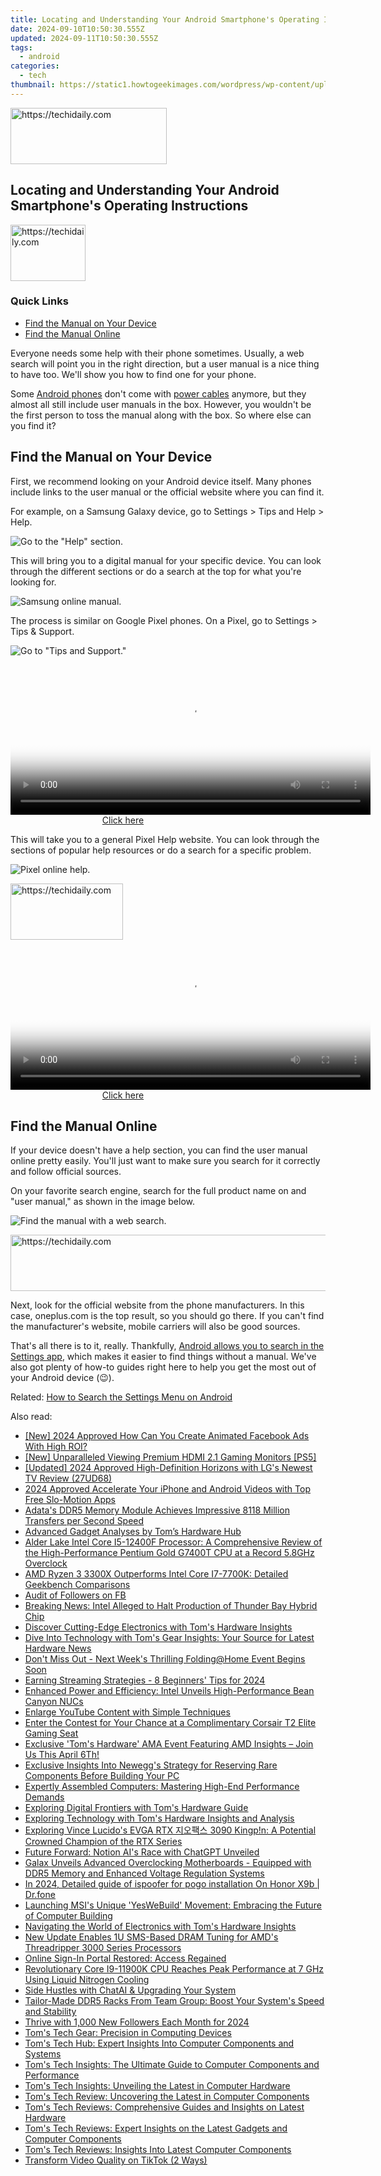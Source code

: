 ```yaml
---
title: Locating and Understanding Your Android Smartphone's Operating Instructions
date: 2024-09-10T10:50:30.555Z
updated: 2024-09-11T10:50:30.555Z
tags:
  - android
categories:
  - tech
thumbnail: https://static1.howtogeekimages.com/wordpress/wp-content/uploads/2021/11/shutterstock_1349178554.jpg
---
```






<!-- affiliate ads begin -->
<a href="https://aligracehair.sjv.io/c/5597632/2135398/19272" target="_top" id="2135398">
  <img src="//a.impactradius-go.com/display-ad/19272-2135398" border="0" alt="https://techidaily.com" width="250" height="90"/>
</a>
<img height="0" width="0" src="https://aligracehair.sjv.io/i/5597632/2135398/19272" style="position:absolute;visibility:hidden;" border="0" />
<!-- affiliate ads end -->




## Locating and Understanding Your Android Smartphone's Operating Instructions





<!-- affiliate ads begin -->
<a href="https://aligracehair.sjv.io/c/5597632/2135364/19272" target="_top" id="2135364">
  <img src="//a.impactradius-go.com/display-ad/19272-2135364" border="0" alt="https://techidaily.com" width="120" height="90"/>
</a>
<img height="0" width="0" src="https://aligracehair.sjv.io/i/5597632/2135364/19272" style="position:absolute;visibility:hidden;" border="0" />
<!-- affiliate ads end -->




### Quick Links

* [Find the Manual on Your Device](https://extra-resources.techidaily.com/navigate-through-windows-11s-best-practices-for-imports/)
* [Find the Manual Online](https://extra-guidance.techidaily.com/new-premium-psd-free-3d-text-treasure-hunt/)

 Everyone needs some help with their phone sometimes. Usually, a web search will point you in the right direction, but a user manual is a nice thing to have too. We'll show you how to find one for your phone.

 Some [Android phones](https://twitter-videos.techidaily.com/hot-takes-highlight-twitters-trending-topics-for-2024/) don't come with [power cables](https://games-able.techidaily.com/bypassing-steam-disconnection-in-windows-11/) anymore, but they almost all still include user manuals in the box. However, you wouldn't be the first person to toss the manual along with the box. So where else can you find it?

##  Find the Manual on Your Device

 First, we recommend looking on your Android device itself. Many phones include links to the user manual or the official website where you can find it.

 For example, on a Samsung Galaxy device, go to Settings > Tips and Help > Help.

![Go to the "Help" section.](https://static1.howtogeekimages.com/wordpress/wp-content/uploads/2022/03/2022-03-04_16-55-39.jpg) 

 This will bring you to a digital manual for your specific device. You can look through the different sections or do a search at the top for what you're looking for.

![Samsung online manual.](https://static1.howtogeekimages.com/wordpress/wp-content/uploads/2022/03/2022-03-04_16-57-13.jpg) 

 The process is similar on Google Pixel phones. On a Pixel, go to Settings > Tips & Support.

![Go to "Tips and Support."](https://static1.howtogeekimages.com/wordpress/wp-content/uploads/2022/03/2022-03-04_16-58-16.jpg) 





<!-- affiliate ads begin -->
<span id="1982461">
					<video width="576" height="240" style="cursor:pointer"
           poster="//a.impactradius-go.com/display-clicktoplayimage/1982461.png"
           onclick="if(!this.playClicked){this.play();this.setAttribute('controls',true);this.playClicked=true;}">
	   <source src="//a.impactradius-go.com/display-ad/22993-1982461">
	   <img src="//a.impactradius-go.com/display-clicktoplayimage/1982461.png" style="border: none; height: 100%; width: 100%; object-fit: contain">
	</video>
	<div style="width:360px;text-align:center"><a href="javascript:window.open(decodeURIComponent('https%3A%2F%2Fhomestyler.sjv.io%2Fc%2F5597632%2F1982461%2F22993'), '_blank');void(0);">Click here</a></div>
</span>
<img height="0" width="0" src="https://imp.pxf.io/i/5597632/1982461/22993" style="position:absolute;visibility:hidden;" border="0" />
<!-- affiliate ads end -->




 This will take you to a general Pixel Help website. You can look through the sections of popular help resources or do a search for a specific problem.

![Pixel online help.](https://static1.howtogeekimages.com/wordpress/wp-content/uploads/2022/03/2022-03-04_16-59-05.jpg) 





<!-- affiliate ads begin -->
<a href="https://aligracehair.sjv.io/c/5597632/2115929/19272" target="_top" id="2115929">
  <img src="//a.impactradius-go.com/display-ad/19272-2115929" border="0" alt="https://techidaily.com" width="180" height="90"/>
</a>
<img height="0" width="0" src="https://aligracehair.sjv.io/i/5597632/2115929/19272" style="position:absolute;visibility:hidden;" border="0" />
<!-- affiliate ads end -->








<!-- affiliate ads begin -->
<span id="1938141">
					<video width="576" height="240" style="cursor:pointer"
           poster="//a.impactradius-go.com/display-clicktoplayimage/1938141.png"
           onclick="if(!this.playClicked){this.play();this.setAttribute('controls',true);this.playClicked=true;}">
	   <source src="//a.impactradius-go.com/display-ad/22993-1938141">
	   <img src="//a.impactradius-go.com/display-clicktoplayimage/1938141.png" style="border: none; height: 100%; width: 100%; object-fit: contain">
	</video>
	<div style="width:360px;text-align:center"><a href="javascript:window.open(decodeURIComponent('https%3A%2F%2Fhomestyler.sjv.io%2Fc%2F5597632%2F1938141%2F22993'), '_blank');void(0);">Click here</a></div>
</span>
<img height="0" width="0" src="https://imp.pxf.io/i/5597632/1938141/22993" style="position:absolute;visibility:hidden;" border="0" />
<!-- affiliate ads end -->




##  Find the Manual Online

 If your device doesn't have a help section, you can find the user manual online pretty easily. You'll just want to make sure you search for it correctly and follow official sources.

 On your favorite search engine, search for the full product name on and "user manual," as shown in the image below.

![Find the manual with a web search.](https://static1.howtogeekimages.com/wordpress/wp-content/uploads/2022/03/2022-03-04_17-01-27.jpg) 





<!-- affiliate ads begin -->
<a href="https://unicoeye.pxf.io/c/5597632/2134238/18498" target="_top" id="2134238">
  <img src="//a.impactradius-go.com/display-ad/18498-2134238" border="0" alt="https://techidaily.com" width="728" height="90"/>
</a>
<img height="0" width="0" src="https://unicoeye.pxf.io/i/5597632/2134238/18498" style="position:absolute;visibility:hidden;" border="0" />
<!-- affiliate ads end -->




 Next, look for the official website from the phone manufacturers. In this case, oneplus.com is the top result, so you should go there. If you can't find the manufacturer's website, mobile carriers will also be good sources.

 That's all there is to it, really. Thankfully, [Android allows you to search in the Settings app](https://desktop-recording.techidaily.com/in-2024-simplify-virtual-collaboration-a-zoom-setup-overview/), which makes it easier to find things without a manual. We've also got plenty of how-to guides right here to help you get the most out of your Android device (😉).

Related: [How to Search the Settings Menu on Android](https://desktop-recording.techidaily.com/in-2024-simplify-virtual-collaboration-a-zoom-setup-overview/)

<ins class="adsbygoogle"
     style="display:block"
     data-ad-format="autorelaxed"
     data-ad-client="ca-pub-7571918770474297"
     data-ad-slot="1223367746"></ins>



<ins class="adsbygoogle"
     style="display:block"
     data-ad-client="ca-pub-7571918770474297"
     data-ad-slot="8358498916"
     data-ad-format="auto"
     data-full-width-responsive="true"></ins>

<span class="atpl-alsoreadstyle">Also read:</span>
<div><ul>
<li><a href="https://facebook-clips.techidaily.com/new-2024-approved-how-can-you-create-animated-facebook-ads-with-high-roi/"><u>[New] 2024 Approved  How Can You Create Animated Facebook Ads With High ROI?</u></a></li>
<li><a href="https://digital-screen-recording.techidaily.com/new-unparalleled-viewing-premium-hdmi-21-gaming-monitors-ps5/"><u>[New] Unparalleled Viewing  Premium HDMI 2.1 Gaming Monitors [PS5]</u></a></li>
<li><a href="https://fox-access.techidaily.com/updated-2024-approved-high-definition-horizons-with-lgs-newest-tv-review-27ud68/"><u>[Updated] 2024 Approved  High-Definition Horizons with LG's Newest TV Review (27UD68)</u></a></li>
<li><a href="https://extra-hints.techidaily.com/2024-approved-accelerate-your-iphone-and-android-videos-with-top-free-slo-motion-apps/"><u>2024 Approved  Accelerate Your iPhone and Android Videos with Top Free Slo-Motion Apps</u></a></li>
<li><a href="https://hardware-reviews.techidaily.com/adatas-ddr5-memory-module-achieves-impressive-8118-million-transfers-per-second-speed/"><u>Adata's DDR5 Memory Module Achieves Impressive 8118 Million Transfers per Second Speed</u></a></li>
<li><a href="https://hardware-reviews.techidaily.com/advanced-gadget-analyses-by-toms-hardware-hub/"><u>Advanced Gadget Analyses by Tom’s Hardware Hub</u></a></li>
<li><a href="https://hardware-reviews.techidaily.com/alder-lake-intel-core-i5-12400f-processor-a-comprehensive-review-of-the-high-performance-pentium-gold-g7400t-cpu-at-a-record-58ghz-overclock/"><u>Alder Lake Intel Core I5-12400F Processor: A Comprehensive Review of the High-Performance Pentium Gold G7400T CPU at a Record 5.8GHz Overclock</u></a></li>
<li><a href="https://hardware-reviews.techidaily.com/amd-ryzen-3-3300x-outperforms-intel-core-i7-7700k-detailed-geekbench-comparisons/"><u>AMD Ryzen 3 3300X Outperforms Intel Core I7-7700K: Detailed Geekbench Comparisons</u></a></li>
<li><a href="https://facebook.techidaily.com/audit-of-followers-on-fb/"><u>Audit of Followers on FB</u></a></li>
<li><a href="https://hardware-reviews.techidaily.com/breaking-news-intel-alleged-to-halt-production-of-thunder-bay-hybrid-chip/"><u>Breaking News: Intel Alleged to Halt Production of Thunder Bay Hybrid Chip</u></a></li>
<li><a href="https://hardware-reviews.techidaily.com/discover-cutting-edge-electronics-with-toms-hardware-insights/"><u>Discover Cutting-Edge Electronics with Tom's Hardware Insights</u></a></li>
<li><a href="https://hardware-reviews.techidaily.com/dive-into-technology-with-toms-gear-insights-your-source-for-latest-hardware-news/"><u>Dive Into Technology with Tom's Gear Insights: Your Source for Latest Hardware News</u></a></li>
<li><a href="https://hardware-reviews.techidaily.com/dont-miss-out-next-weeks-thrilling-foldinghome-event-begins-soon/"><u>Don't Miss Out - Next Week's Thrilling Folding@Home Event Begins Soon</u></a></li>
<li><a href="https://youtube-videos.techidaily.com/earning-streaming-strategies-8-beginners-tips-for-2024/"><u>Earning Streaming Strategies - 8 Beginners' Tips for 2024</u></a></li>
<li><a href="https://hardware-reviews.techidaily.com/enhanced-power-and-efficiency-intel-unveils-high-performance-bean-canyon-nucs/"><u>Enhanced Power and Efficiency: Intel Unveils High-Performance Bean Canyon NUCs</u></a></li>
<li><a href="https://extra-information.techidaily.com/enlarge-youtube-content-with-simple-techniques/"><u>Enlarge YouTube Content with Simple Techniques</u></a></li>
<li><a href="https://hardware-reviews.techidaily.com/enter-the-contest-for-your-chance-at-a-complimentary-corsair-t2-elite-gaming-seat/"><u>Enter the Contest for Your Chance at a Complimentary Corsair T2 Elite Gaming Seat</u></a></li>
<li><a href="https://hardware-reviews.techidaily.com/1723964468515-exclusive-toms-hardware-ama-event-featuring-amd-insights-join-us-this-april-6th/"><u>Exclusive 'Tom's Hardware' AMA Event Featuring AMD Insights – Join Us This April 6Th!</u></a></li>
<li><a href="https://hardware-reviews.techidaily.com/exclusive-insights-into-neweggs-strategy-for-reserving-rare-components-before-building-your-pc/"><u>Exclusive Insights Into Newegg's Strategy for Reserving Rare Components Before Building Your PC</u></a></li>
<li><a href="https://hardware-reviews.techidaily.com/expertly-assembled-computers-mastering-high-end-performance-demands/"><u>Expertly Assembled Computers: Mastering High-End Performance Demands</u></a></li>
<li><a href="https://hardware-reviews.techidaily.com/exploring-digital-frontiers-with-toms-hardware-guide/"><u>Exploring Digital Frontiers with Tom's Hardware Guide</u></a></li>
<li><a href="https://hardware-reviews.techidaily.com/exploring-technology-with-toms-hardware-insights-and-analysis/"><u>Exploring Technology with Tom's Hardware Insights and Analysis</u></a></li>
<li><a href="https://hardware-reviews.techidaily.com/exploring-vince-lucidos-evga-rtx-3090-kingpn-a-potential-crowned-champion-of-the-rtx-series/"><u>Exploring Vince Lucido's EVGA RTX 지오팩스 3090 Kingp!n: A Potential Crowned Champion of the RTX Series</u></a></li>
<li><a href="https://tech-savvy.techidaily.com/future-forward-notion-ais-race-with-chatgpt-unveiled/"><u>Future Forward: Notion AI's Race with ChatGPT Unveiled</u></a></li>
<li><a href="https://hardware-reviews.techidaily.com/1723964465096-galax-unveils-advanced-overclocking-motherboards-equipped-with-ddr5-memory-and-enhanced-voltage-regulation-systems/"><u>Galax Unveils Advanced Overclocking Motherboards - Equipped with DDR5 Memory and Enhanced Voltage Regulation Systems</u></a></li>
<li><a href="https://pokemon-go-android.techidaily.com/in-2024-detailed-guide-of-ispoofer-for-pogo-installation-on-honor-x9b-drfone-by-drfone-virtual-android/"><u>In 2024, Detailed guide of ispoofer for pogo installation On Honor X9b | Dr.fone</u></a></li>
<li><a href="https://hardware-reviews.techidaily.com/launching-msis-unique-yeswebuild-movement-embracing-the-future-of-computer-building/"><u>Launching MSI's Unique 'YesWeBuild' Movement: Embracing the Future of Computer Building</u></a></li>
<li><a href="https://hardware-reviews.techidaily.com/navigating-the-world-of-electronics-with-toms-hardware-insights/"><u>Navigating the World of Electronics with Tom's Hardware Insights</u></a></li>
<li><a href="https://hardware-reviews.techidaily.com/new-update-enables-1u-sms-based-dram-tuning-for-amds-threadripper-3000-series-processors/"><u>New Update Enables 1U SMS-Based DRAM Tuning for AMD's Threadripper 3000 Series Processors</u></a></li>
<li><a href="https://win-able.techidaily.com/online-sign-in-portal-restored-access-regained/"><u>Online Sign-In Portal Restored: Access Regained</u></a></li>
<li><a href="https://hardware-reviews.techidaily.com/revolutionary-core-i9-11900k-cpu-reaches-peak-performance-at-7-ghz-using-liquid-nitrogen-cooling/"><u>Revolutionary Core I9-11900K CPU Reaches Peak Performance at 7 GHz Using Liquid Nitrogen Cooling</u></a></li>
<li><a href="https://tech-hub.techidaily.com/side-hustles-with-chatai-and-upgrading-your-system/"><u>Side Hustles with ChatAI & Upgrading Your System</u></a></li>
<li><a href="https://hardware-reviews.techidaily.com/tailor-made-ddr5-racks-from-team-group-boost-your-systems-speed-and-stability/"><u>Tailor-Made DDR5 Racks From Team Group: Boost Your System's Speed and Stability</u></a></li>
<li><a href="https://instagram-video-files.techidaily.com/thrive-with-1000-new-followers-each-month-for-2024/"><u>Thrive with 1,000 New Followers Each Month for 2024</u></a></li>
<li><a href="https://hardware-reviews.techidaily.com/toms-tech-gear-precision-in-computing-devices/"><u>Tom's Tech Gear: Precision in Computing Devices</u></a></li>
<li><a href="https://hardware-reviews.techidaily.com/toms-tech-hub-expert-insights-into-computer-components-and-systems/"><u>Tom's Tech Hub: Expert Insights Into Computer Components and Systems</u></a></li>
<li><a href="https://hardware-reviews.techidaily.com/toms-tech-insights-the-ultimate-guide-to-computer-components-and-performance/"><u>Tom's Tech Insights: The Ultimate Guide to Computer Components and Performance</u></a></li>
<li><a href="https://hardware-reviews.techidaily.com/toms-tech-insights-unveiling-the-latest-in-computer-hardware-t17239718671413/"><u>Tom's Tech Insights: Unveiling the Latest in Computer Hardware</u></a></li>
<li><a href="https://hardware-reviews.techidaily.com/toms-tech-review-uncovering-the-latest-in-computer-components/"><u>Tom's Tech Review: Uncovering the Latest in Computer Components</u></a></li>
<li><a href="https://hardware-reviews.techidaily.com/toms-tech-reviews-comprehensive-guides-and-insights-on-latest-hardware/"><u>Tom's Tech Reviews: Comprehensive Guides and Insights on Latest Hardware</u></a></li>
<li><a href="https://hardware-reviews.techidaily.com/toms-tech-reviews-expert-insights-on-the-latest-gadgets-and-computer-components/"><u>Tom's Tech Reviews: Expert Insights on the Latest Gadgets and Computer Components</u></a></li>
<li><a href="https://hardware-reviews.techidaily.com/toms-tech-reviews-insights-into-latest-computer-components/"><u>Tom's Tech Reviews: Insights Into Latest Computer Components</u></a></li>
<li><a href="https://extra-information.techidaily.com/transform-video-quality-on-tiktok-2-ways/"><u>Transform Video Quality on TikTok (2 Ways)</u></a></li>
</ul></div>
